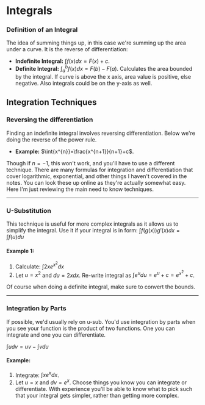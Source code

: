 # Integrals

### Definition of an Integral
The idea of summing things up, in this case we're summing up the area under a curve. It is the reverse of differentiation:
- **Indefinite Integral:** $\int{f(x)dx}=F(x)+c$. 
- **Definite Integral:** $\int_{a}^{b}{f(x)dx} = F(b) - F(a)$. Calculates the area bounded by the integral. If curve is above the x axis, area value is positive, else negative. Also integrals could be on the y-axis as well.

## Integration Techniques

### Reversing the differentiation
Finding an indefinite integral involves reversing differentiation. Below we're doing the reverse of the power rule. 

- **Example:** $\int{x^{n}}=\frac{x^{n+1}}{n+1}+c$. 

Though if $n=-1$, this won't work, and you'll have to use a different technique. There are many formulas for integration and differentiation that cover logarithmic, exponential, and other things I haven't covered in the notes. You can look these up online as they're actually somewhat easy. Here I'm just reviewing the main need to know techniques.

---
### U-Substitution
This technique is useful for more complex integrals as it allows us to simplify the integral. Use it if your integral is in form: $\int{f(g(x))g'(x)dx} = \int{f(u)du}$

#### Example 1:
1. Calculate: $\int{2xe^{x^{2}}dx}$
2. Let $u=x^{2}$ and $du=2xdx$. Re-write integral as $\int{e^{u}du}=e^{u}+c=e^{x^{2}}+c$.

Of course when doing a definite integral, make sure to convert the bounds.

---
### Integration by Parts
If possible, we'd usually rely on u-sub. You'd use integration by parts when you see your function is the product of two functions. One you can integrate and one you can differentiate. 

$\int{udv}=uv-\int{vdu}$

#### Example:
1. Integrate: $\int{xe^{x}dx}$.
2. Let $u=x$ and $dv=e^{x}$. Choose things you know you can integrate or differentiate. With experience you'll be able to know what to pick such that your integral gets simpler, rather than getting more complex.